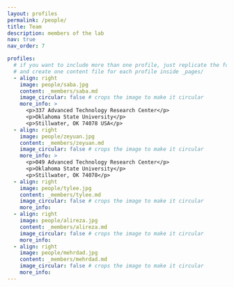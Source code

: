 ```yaml
---
layout: profiles
permalink: /people/
title: Team
description: members of the lab
nav: true
nav_order: 7

profiles:
  # if you want to include more than one profile, just replicate the following block
  # and create one content file for each profile inside _pages/
  - align: right
    image: people/saba.jpg
    content: _members/saba.md
    image_circular: false # crops the image to make it circular
    more_info: >
      <p>337 Advanced Technology Research Center</p>
      <p>Oklahoma State University</p>
      <p>Stillwater, OK 74078 USA</p>
  - align: right
    image: people/zeyuan.jpg
    content: _members/zeyuan.md
    image_circular: false # crops the image to make it circular
    more_info: >
      <p>049 Advanced Technology Research Center</p>
      <p>Oklahoma State University</p>
      <p>Stillwater, OK 74078</p>
  - align: right
    image: people/tylee.jpg
    content: _members/tylee.md
    image_circular: false # crops the image to make it circular
    more_info: 
  - align: right
    image: people/alireza.jpg
    content: _members/alireza.md
    image_circular: false # crops the image to make it circular
    more_info:
  - align: right
    image: people/mehrdad.jpg
    content: _members/mehrdad.md
    image_circular: false # crops the image to make it circular
    more_info: 
---
```

